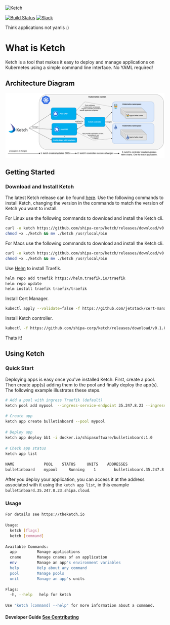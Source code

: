 ![Ketch](https://i.imgur.com/TVe46Dm.png)


[![Build Status](https://travis-ci.com/shipa-corp/ketch.svg?token=qcHta8a4Eyd9eGNDTuSN&branch=main)](https://travis-ci.com/shipa-corp/ketch) 
[![Slack](https://img.shields.io/badge/chat-on%20slack-6A5DAB)](https://shipa-io.slack.com/archives/C01E4FMEY9K)

Think applications not yamls :)

# What is Ketch

Ketch is a tool that makes it easy to deploy and manage applications on Kubernetes using a simple command line interface.
No YAML required! 

## Architecture Diagram 
![Architecture](./img/ketch-architecture.png)

## Getting Started

### Download and Install Ketch 
The latest Ketch release can be found [here](https://github.com/shipa-corp/ketch/releases). Use the following commands
to install Ketch, changing the version in the commands to match the version of Ketch you want to install. 
 
For Linux use the following commands to download and install the Ketch cli. 
```bash
curl -o ketch https://github.com/shipa-corp/ketch/releases/download/v0.0.1-beta-9/ketch_0.0.1-beta-9_linux_amd64
chmod +x ./ketch && mv ./ketch /usr/local/bin 
```

For Macs use the following commands to download and install the Ketch cli. 
```bash
curl -o ketch https://github.com/shipa-corp/ketch/releases/download/v0.0.1-beta-9/ketch_0.0.1-beta-9_darwin_amd64
chmod +x ./ketch && mv ./ketch /usr/local/bin 
```
Use [Helm](https://helm.sh/docs/intro/install/) to install Traefik. 

```bash 
helm repo add traefik https://helm.traefik.io/traefik
helm repo update
helm install traefik traefik/traefik
```
Install Cert Manager.
```bash
kubectl apply --validate=false -f https://github.com/jetstack/cert-manager/releases/download/v1.0.3/cert-manager.yaml
```
Install Ketch controller.
```bash
kubectl -f https://github.com/shipa-corp/ketch/releases/download/v0.1.0-beta-6/ketch-controller.yaml
```
Thats it!

## Using Ketch 
### Quick Start
Deploying apps is easy once you've installed Ketch.  First, create a pool. Then create app(s) adding them to the pool and finally 
deploy the app(s).  The following example illustrates these steps. 

```bash
# Add a pool with ingress Traefik (default)
ketch pool add mypool  --ingress-service-endpoint 35.247.8.23 --ingress-type traefik

# Create app
ketch app create bulletinboard --pool mypool       

# Deploy app
ketch app deploy bb1 -i docker.io/shipasoftware/bulletinboard:1.0 

# Check app status
ketch app list 

NAME             POOL    STATUS     UNITS    ADDRESSES                                DESCRIPTION
bulletinboard    mypool     Running    1        bulletinboard.35.247.8.23.shipa.cloud    
```
After you deploy your application, you can access it at the address associated with it using the `ketch app list`, in 
this example `bulletinboard.35.247.8.23.shipa.cloud`. 

### Usage 

```bash
For details see https://theketch.io

Usage:
  ketch [flags]
  ketch [command]

Available Commands:
  app         Manage applications
  cname       Manage cnames of an application
  env         Manage an app's environment variables
  help        Help about any command
  pool        Manage pools
  unit        Manage an app's units

Flags:
  -h, --help   help for ketch

Use "ketch [command] --help" for more information about a command.

```

#### Developer Guide [See Contributing](./CONTRIBUTING.md)